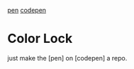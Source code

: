 [pen](http://codepen.io/gssxgss/pen/XmOpbv)
[codepen](http://codepen.io)

# Color Lock

just make the [pen] on [codepen] a repo.
